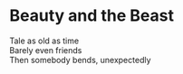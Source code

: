 # Beauty and the Beast

Tale as old as time\
Barely even friends\
Then somebody bends, unexpectedly
